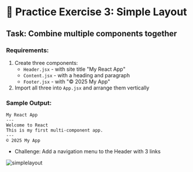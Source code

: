 # 🎯 Practice Exercise 3: Simple Layout

## Task: Combine multiple components together

### Requirements:
1. Create three components:
   * `Header.jsx` - with site title "My React App"
   * `Content.jsx` - with a heading and paragraph
   * `Footer.jsx` - with "© 2025 My App"
2. Import all three into `App.jsx` and arrange them vertically

### Sample Output:
```
My React App
---
Welcome to React
This is my first multi-component app.
---
© 2025 My App
```

- Challenge: Add a navigation menu to the Header with 3 links

![simplelayout](https://github.com/user-attachments/assets/ba5dedba-2421-4806-a407-f813d6a9146d)
